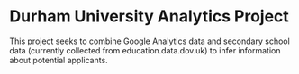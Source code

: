 Durham University Analytics Project
================

This project seeks to combine Google Analytics data and secondary school data 
(currently collected from education.data.dov.uk)
to infer information about potential applicants.
